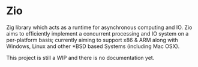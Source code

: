 # Zio
Zig library which acts as a runtime for asynchronous computing and IO.
Zio aims to efficiently implement a concurrent processing and IO system on a per-platform basis; currently aiming to support x86 & ARM along with Windows, Linux and other *BSD based Systems (including Mac OSX).

This project is still a WIP and there is no documentation yet.
